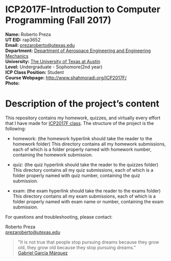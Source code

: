 # ICP2017F-Introduction to Computer Programming (Fall 2017)

**Name:** Roberto Preza                                                                                                                   
**UT EID:** rap3652                                                                                                                       
**Email:** prezaroberto@utexas.edu                                                                                                         
**Department:** [Department of Aerospace Engineering and Engineering Mechanics](http://www.ae.utexas.edu/)                                 
**University:** [The University of Texas at Austin](https://www.utexas.edu/)                                                               
**Level:** Undergraduate - Sophomore(2nd year)                                                                                             
**ICP Class Position:** Student                                                                                                           
**Course Webpage:** http://www.shahmoradi.org/ICP2017F/                                                                                   
**Photo:**                                                                                                                                 

# **Description of the project’s content**

This repository contains my homework, quizzes, and virtually every effort that I have made for [ICP2017F class](http://www.shahmoradi.org/ICP2017F/). The structure of the project is the following:

* homework: (the homework hyperlink should take the reader to the homework folder)
This directory contains all my homework submissions, each of which is a folder properly named with homework number, containing the homework submission.

* quiz: (the quiz hyperlink should take the reader to the quizzes folder)
This directory contains all my quiz submissions, each of which is a folder properly named with quiz number, containing the quiz submission.

* exam: (the exam hyperlink should take the reader to the exams folder)
This directory contains all my exam submissions, each of which is a folder properly named with exam name or number, containing the exam submission.

For questions and troubleshooting, please contact:

Roberto Preza                                                                                                                             
prezaroberto@utexas.edu

>"It is not true that people stop pursuing dreams because they
>grow old, they grow old because they stop pursuing dreams."                                                                           
>[Gabriel García Márquez](https://en.wikipedia.org/wiki/Gabriel_Garc%C3%ADa_M%C3%A1rquez)

